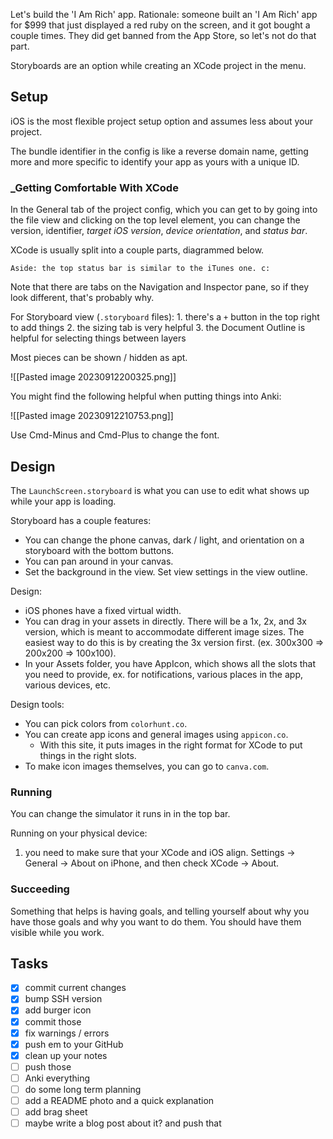 Let's build the 'I Am Rich' app. Rationale: someone built an 'I Am Rich' app for $999 that just displayed a red ruby on the screen, and it got bought a couple times. They did get banned from the App Store, so let's not do that part.

Storyboards are an option while creating an XCode project in the menu.
## Setup

iOS is the most flexible project setup option and assumes less about your project.

The bundle identifier in the config is like a reverse domain name, getting more and more specific to identify your app as yours with a unique ID.
### _Getting Comfortable With XCode

In the General tab of the project config, which you can get to by going into the file view and clicking on the top level element, you can change the version, identifier, _target iOS version_, _device orientation_, and _status bar_.

XCode is usually split into a couple parts, diagrammed below.

	Aside: the top status bar is similar to the iTunes one. c:

Note that there are tabs on the Navigation and Inspector pane, so if they look different, that's probably why.

For Storyboard view (`.storyboard` files):
	1. there's a `+` button in the top right to add things
	2. the sizing tab is very helpful
	3. the Document Outline is helpful for selecting things between layers

Most pieces can be shown / hidden as apt.

![[Pasted image 20230912200325.png]]

You might find the following helpful when putting things into Anki:

![[Pasted image 20230912210753.png]]

Use Cmd-Minus and Cmd-Plus to change the font.
## Design

The `LaunchScreen.storyboard` is what you can use to edit what shows up while your app is loading.

Storyboard has a couple features:

* You can change the phone canvas, dark / light, and orientation on a storyboard with the bottom buttons.
* You can pan around in your canvas.
* Set the background in the view. Set view settings in the view outline.

Design:

* iOS phones have a fixed virtual width.
* You can drag in your assets in directly. There will be a 1x, 2x, and 3x version, which is meant to accommodate different image sizes. The easiest way to do this is by creating the 3x version first. (ex. 300x300 => 200x200 => 100x100).
* In your Assets folder, you have AppIcon, which shows all the slots that you need to provide, ex. for notifications, various places in the app, various devices, etc.

Design tools:

* You can pick colors from `colorhunt.co`.
* You can create app icons and general images using `appicon.co`.
	* With this site, it puts images in the right format for XCode to put things in the right slots.
* To make icon images themselves, you can go to `canva.com`.

### Running

You can change the simulator it runs in in the top bar.

Running on your physical device:
1. you need to make sure that your XCode and iOS align. Settings -> General -> About on iPhone, and then check XCode -> About.
### Succeeding

Something that helps is having goals, and telling yourself about why you have those goals and why you want to do them. You should have them visible while you work.
## Tasks

- [x] commit current changes
- [x] bump SSH version
- [x] add burger icon
- [x] commit those
- [x] fix warnings / errors
- [x] push em to your GitHub
- [x] clean up your notes
- [ ] push those
- [ ] Anki everything
- [ ] do some long term planning
- [ ] add a README photo and a quick explanation
- [ ] add brag sheet
- [ ] maybe write a blog post about it? and push that
